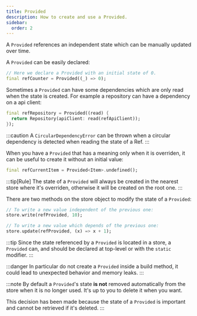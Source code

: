 ```yaml
---
title: Provided
description: How to create and use a Provided.
sidebar:
  order: 2
---
```


A `Provided` references an independent state which can be manually updated over time.

A `Provided` can be easily declared:
```dart
// Here we declare a Provided with an initial state of 0.
final refCounter = Provided((_) => 0);
```

Sometimes a `Provided` can have some dependencies which are only read when the state is created. For example a repository can have a dependency on a api client:
```dart
final refRepository = Provided((read) {
  return Repository(apiClient: read(refApiClient));
});
```
:::caution
A `CircularDependencyError` can be thrown when a circular dependency is detected when reading the state of a Ref.
:::

When you have a `Provided` that has a meaning only when it is overriden, it can be useful to create it without an initial value:
```dart
final refCurrentItem = Provided<Item>.undefined();
```

:::tip[Rule]
The state of a `Provided` will always be created in the nearest store where it's overriden, otherwise it will be created on the root one.
:::

There are two methods on the store object to modify the state of a `Provided`:
```dart
// To write a new value independent of the previous one:
store.write(refProvided, 10);

// To write a new value which depends of the previous one:
store.update(refProvided, (x) => x + 1);
```

:::tip
Since the state referenced by a `Provided` is located in a store, a `Provided` can, and should be declared at top-level or with the `static` modifier.
:::

:::danger
In particular do not create a `Provided` inside a build method, it could lead to unexpected behavior and memory leaks.
:::

:::note
By default a `Provided`'s state **is not** removed automatically from the store when it is no longer used. It's up to you to delete it when you want.

This decision has been made because the state of a `Provided` is important and cannot be retrieved if it's deleted.
:::

